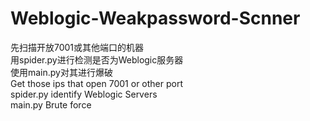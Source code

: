 # Weblogic-Weakpassword-Scnner
先扫描开放7001或其他端口的机器</br>
用spider.py进行检测是否为Weblogic服务器</br>
使用main.py对其进行爆破</br>
Get those ips that open 7001 or other port</br>
spider.py  identify Weblogic Servers</br>
main.py  Brute force</br>
